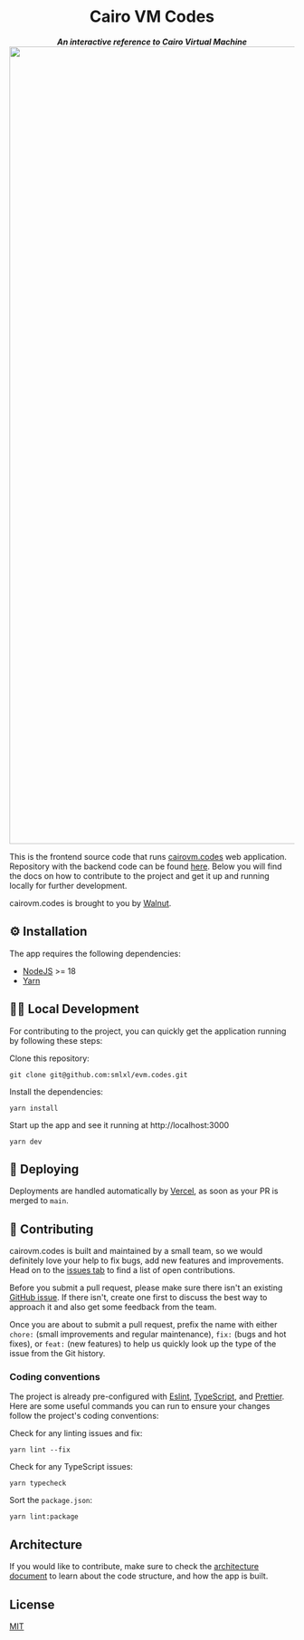 <p align="center">
  <h1 align="center">Cairo VM Codes</h1>
</p>
<p align="center">
  <strong><i>An interactive reference to Cairo Virtual Machine</i></strong>
  <img width="1408" alt="screenshot" src="https://user-images.githubusercontent.com/5113/142245431-08ad9922-9115-43fd-9572-8b33cde75bb0.png">
</p>

This is the frontend source code that runs [cairovm.codes](http://cairovm.codes) web application. Repository with the backend code can be found [here](link). Below you will find the docs on how to contribute to the project and get it up and running locally for further development.

cairovm.codes is brought to you by [Walnut](https://www.walnut.dev).

## ⚙️ Installation

The app requires the following dependencies:

- [NodeJS](https://nodejs.org/) >= 18
- [Yarn](https://yarnpkg.com/)

## 👩‍💻 Local Development

For contributing to the project, you can quickly get the application running by following these steps:

Clone this repository:

    git clone git@github.com:smlxl/evm.codes.git

Install the dependencies:

    yarn install

Start up the app and see it running at http://localhost:3000

    yarn dev

## 🚀 Deploying

Deployments are handled automatically by [Vercel](https://vercel.com/), as soon as your PR is merged to `main`.

## 🤗 Contributing

cairovm.codes is built and maintained by a small team, so we would definitely love your help to fix bugs, add new features and improvements. Head on to the [issues tab](https://github.com/walnuthq/cairovm.codes/issues) to find a list of open contributions.

Before you submit a pull request, please make sure there isn't an existing [GitHub issue](https://github.com/walnuthq/cairovm.codes/issues). If there isn't, create one first to discuss the best way to approach it and also get some feedback from the team.

Once you are about to submit a pull request, prefix the name with either `chore:` (small improvements and regular maintenance), `fix:` (bugs and hot fixes), or `feat:` (new features) to help us quickly look up the type of the issue from the Git history.

### Coding conventions

The project is already pre-configured with [Eslint](.eslintrc.js), [TypeScript](tsconfig.json), and [Prettier](.prettierrc). Here are some useful commands you can run to ensure your changes follow the project's coding conventions:

Check for any linting issues and fix:

    yarn lint --fix

Check for any TypeScript issues:

    yarn typecheck

Sort the `package.json`:

    yarn lint:package

## Architecture

If you would like to contribute, make sure to check the [architecture document](docs/ARCHITECTURE.md) to learn about the code structure, and how the app is built.

## License

[MIT](LICENSE)

